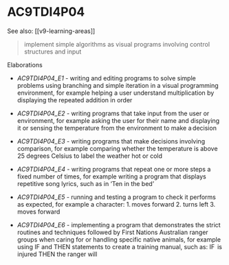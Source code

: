 
# AC9TDI4P04 

See also: [[v9-learning-areas]]

> implement simple algorithms as visual programs involving control structures and input

Elaborations


- _AC9TDI4P04_E1_ - writing and editing programs to solve simple problems using branching and simple iteration in a visual programming environment, for example helping a user understand multiplication by displaying the repeated addition in order

- _AC9TDI4P04_E2_ - writing programs that take input from the user or environment, for example asking the user for their name and displaying it or sensing the temperature from the environment to make a decision

- _AC9TDI4P04_E3_ - writing programs that make decisions involving comparison, for example comparing whether the temperature is above 25 degrees Celsius to label the weather hot or cold

- _AC9TDI4P04_E4_ - writing programs that repeat one or more steps a fixed number of times, for example writing a program that displays repetitive song lyrics, such as in ‘Ten in the bed’

- _AC9TDI4P04_E5_ - running and testing a program to check it performs as expected, for example a character: 1. moves forward 2. turns left 3. moves forward

- _AC9TDI4P04_E6_ - implementing a program that demonstrates the strict routines and techniques followed by First Nations Australian ranger groups when caring for or handling specific native animals, for example using IF and THEN statements to create a training manual, such as: IF <insert animal name> is injured THEN the ranger will <insert action>
